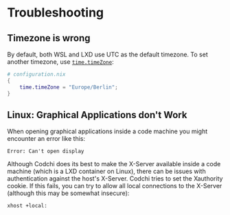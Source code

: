 # Troubleshooting

## Timezone is wrong

By default, both WSL and LXD use UTC as the default timezone. To set another timezone, use [`time.timeZone`](https://search.nixos.org/options?show=time.timeZone):

```nix
# configuration.nix
{
    time.timeZone = "Europe/Berlin";
}
```


## Linux: Graphical Applications don't Work

When opening graphical applications inside a code machine you might encounter an error like this:
```
Error: Can't open display
```
Although Codchi does its best to make the X-Server available inside a code machine (which is a LXD container on Linux), there can be issues with authentication against the host's X-Server. Codchi tries to set the Xauthority cookie. If this fails, you can try to allow all local connections to the X-Server (although this may be somewhat insecure):
```
xhost +local:
```

